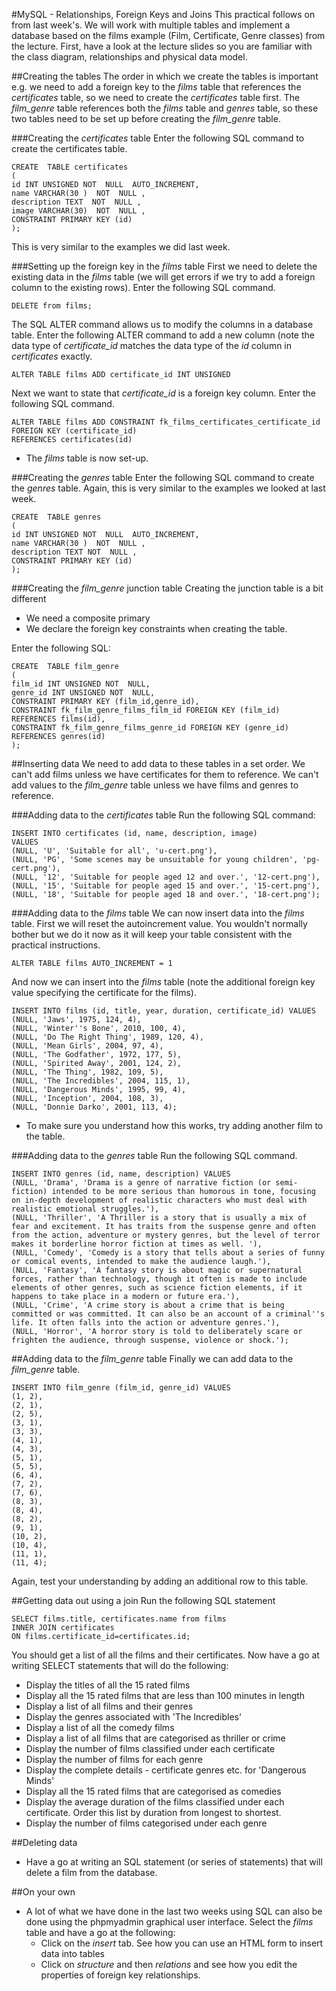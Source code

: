 #MySQL - Relationships, Foreign Keys and Joins
This practical follows on from last week's. We will work with multiple tables and  implement a database based on the films example (Film, Certificate, Genre classes) from the lecture. First, have a look at the lecture slides so you are familiar with the class diagram, relationships and physical data model. 

##Creating the tables
The order in which we create the tables is important e.g. we need to add a foreign key to the *films* table that references the *certificates* table, so we need to create the *certificates* table first.  The *film_genre* table references both the *films* table and *genres* table, so these two tables need to be set up before creating the *film_genre* table. 

###Creating the *certificates* table
Enter the following SQL command to create the certificates table.

```
CREATE  TABLE certificates
( 
id INT UNSIGNED NOT  NULL  AUTO_INCREMENT,
name VARCHAR(30 )  NOT  NULL ,
description TEXT  NOT  NULL ,
image VARCHAR(30)  NOT  NULL ,
CONSTRAINT PRIMARY KEY (id) 
);
```

This is very similar to the examples we did last week.

###Setting up the foreign key in the *films* table
First we need to delete the existing data in the *films* table (we will get errors if we try to add a foreign column to the existing rows). Enter the following SQL command.

```
DELETE from films;
```

The SQL ALTER command allows us to modify the columns in a database table. Enter the following ALTER command to add a new column (note the data type of *certificate_id* matches the data type of the *id* column in *certificates* exactly. 

```
ALTER TABLE films ADD certificate_id INT UNSIGNED
```

Next we want to state that *certificate_id* is a foreign key column. Enter the following SQL command.

```
ALTER TABLE films ADD CONSTRAINT fk_films_certificates_certificate_id
FOREIGN KEY (certificate_id)
REFERENCES certificates(id)
```
* The *films* table is now set-up. 

###Creating the *genres* table
Enter the following SQL command to create the *genres* table. Again, this is very similar to the examples we looked at last week.

```
CREATE  TABLE genres
( 
id INT UNSIGNED NOT  NULL  AUTO_INCREMENT,
name VARCHAR(30 )  NOT  NULL ,
description TEXT NOT  NULL ,
CONSTRAINT PRIMARY KEY (id) 
);

```

###Creating the *film_genre* junction table
Creating the junction table is a bit different
* We need a composite primary 
* We declare the foreign key constraints when creating the table.

Enter the following SQL:

```
CREATE  TABLE film_genre
( 
film_id INT UNSIGNED NOT  NULL,
genre_id INT UNSIGNED NOT  NULL,
CONSTRAINT PRIMARY KEY (film_id,genre_id),
CONSTRAINT fk_film_genre_films_film_id FOREIGN KEY (film_id) REFERENCES films(id),
CONSTRAINT fk_film_genre_films_genre_id FOREIGN KEY (genre_id) REFERENCES genres(id)      
);

```
##Inserting data
We need to add data to these tables in a set order. We can't add films unless we have certificates for them to reference. We can't add values to the *film_genre* table unless we have films and genres to reference. 

###Adding data to the *certificates* table
Run the following SQL command:

```
INSERT INTO certificates (id, name, description, image) 
VALUES 
(NULL, 'U', 'Suitable for all', 'u-cert.png'), 
(NULL, 'PG', 'Some scenes may be unsuitable for young children', 'pg-cert.png'), 
(NULL, '12', 'Suitable for people aged 12 and over.', '12-cert.png'), 
(NULL, '15', 'Suitable for people aged 15 and over.', '15-cert.png'), 
(NULL, '18', 'Suitable for people aged 18 and over.', '18-cert.png');
```

###Adding data to the *films* table
We can now insert data into the *films* table. 
First we will reset the autoincrement value. You wouldn't normally bother but we do it now as it will keep your table consistent with the practical instructions. 

```
ALTER TABLE films AUTO_INCREMENT = 1
```

And now we can insert into the *films* table (note the additional foreign key value specifying the certificate for the films).

```
INSERT INTO films (id, title, year, duration, certificate_id) VALUES
(NULL, 'Jaws', 1975, 124, 4),
(NULL, 'Winter''s Bone', 2010, 100, 4),
(NULL, 'Do The Right Thing', 1989, 120, 4),
(NULL, 'Mean Girls', 2004, 97, 4),
(NULL, 'The Godfather', 1972, 177, 5),
(NULL, 'Spirited Away', 2001, 124, 2),
(NULL, 'The Thing', 1982, 109, 5),
(NULL, 'The Incredibles', 2004, 115, 1),
(NULL, 'Dangerous Minds', 1995, 99, 4),
(NULL, 'Inception', 2004, 108, 3),
(NULL, 'Donnie Darko', 2001, 113, 4);
```
* To make sure you understand how this works, try adding another film to the table.

###Adding data to the *genres* table
Run the following SQL command.

```
INSERT INTO genres (id, name, description) VALUES 
(NULL, 'Drama', 'Drama is a genre of narrative fiction (or semi-fiction) intended to be more serious than humorous in tone, focusing on in-depth development of realistic characters who must deal with realistic emotional struggles.'),
(NULL, 'Thriller', 'A Thriller is a story that is usually a mix of fear and excitement. It has traits from the suspense genre and often from the action, adventure or mystery genres, but the level of terror makes it borderline horror fiction at times as well. '),
(NULL, 'Comedy', 'Comedy is a story that tells about a series of funny or comical events, intended to make the audience laugh.'),
(NULL, 'Fantasy', 'A fantasy story is about magic or supernatural forces, rather than technology, though it often is made to include elements of other genres, such as science fiction elements, if it happens to take place in a modern or future era.'),
(NULL, 'Crime', 'A crime story is about a crime that is being committed or was committed. It can also be an account of a criminal''s life. It often falls into the action or adventure genres.'),
(NULL, 'Horror', 'A horror story is told to deliberately scare or frighten the audience, through suspense, violence or shock.');
```

##Adding data to the *film_genre* table
Finally we can add data to the *film_genre* table.

```
INSERT INTO film_genre (film_id, genre_id) VALUES
(1, 2),
(2, 1),
(2, 5),
(3, 1),
(3, 3),
(4, 1),
(4, 3),
(5, 1),
(5, 5),
(6, 4),
(7, 2),
(7, 6),
(8, 3),
(8, 4),
(8, 2),
(9, 1),
(10, 2),
(10, 4),
(11, 1),
(11, 4);
```
Again, test your understanding by adding an additional row to this table. 

##Getting data out using a join
Run the following SQL statement

```
SELECT films.title, certificates.name from films
INNER JOIN certificates
ON films.certificate_id=certificates.id;
```
You should get a list of all the films and their certificates. Now have a go at writing SELECT statements that will do the following:
* Display the titles of all the 15 rated films
* Display all the 15 rated films that are less than 100 minutes in length
* Display a list of all films and their genres
* Display the genres associated with 'The Incredibles'
* Display a list of all the comedy films
* Display a list of all films that are categorised as thriller or crime
* Display the number of films classified under each certificate
* Display the number of films for each genre
* Display the complete details - certificate genres etc. for 'Dangerous Minds'
* Display all the 15 rated films that are categorised as comedies
* Display the average duration of the films classified under each certificate. Order this list by duration from longest to shortest.
* Display the number of films categorised under each genre

##Deleting data
* Have a go at writing an SQL statement (or series of statements) that will delete a film from the database.

##On your own 
* A lot of what we have done in the last two weeks using SQL can also be done using the phpmyadmin graphical user interface. Select the *films* table and have a go at the following:
   * Click on the *insert* tab. See how you can use an HTML form to insert data into tables
   * Click on *structure* and then *relations* and see how you edit the properties of foreign key relationships.  